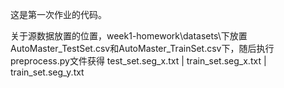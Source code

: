 这是第一次作业的代码。


关于源数据放置的位置，week1-homework\datasets\下放置
AutoMaster_TestSet.csv和AutoMaster_TrainSet.csv下，随后执行preprocess.py文件获得
test_set.seg_x.txt | train_set.seg_x.txt | train_set.seg_y.txt
